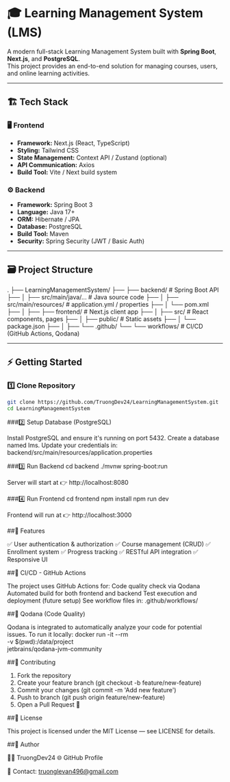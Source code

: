 # 🎓 Learning Management System (LMS)

A modern full-stack Learning Management System built with **Spring Boot**, **Next.js**, and **PostgreSQL**.  
This project provides an end-to-end solution for managing courses, users, and online learning activities.

---

## 🏗️ Tech Stack

### 🖥️ Frontend
- **Framework:** Next.js (React, TypeScript)
- **Styling:** Tailwind CSS
- **State Management:** Context API / Zustand (optional)
- **API Communication:** Axios
- **Build Tool:** Vite / Next build system

### ⚙️ Backend
- **Framework:** Spring Boot 3
- **Language:** Java 17+
- **ORM:** Hibernate / JPA
- **Database:** PostgreSQL
- **Build Tool:** Maven
- **Security:** Spring Security (JWT / Basic Auth)

---

## 🗃️ Project Structure

.
├── LearningManagementSystem/
├── ├── backend/ # Spring Boot API
├── │ ├── src/main/java/... # Java source code
├── │ ├── src/main/resources/ # application.yml / properties
├── │ └── pom.xml
├── │
├── ├── frontend/ # Next.js client app
├── │ ├── src/ # React components, pages
├── │ ├── public/ # Static assets
├── │ └── package.json
├── │
├── └── .github/
└── └── workflows/ # CI/CD (GitHub Actions, Qodana)

---

## ⚡ Getting Started

### 1️⃣ Clone Repository
```bash
git clone https://github.com/TruongDev24/LearningManagementSystem.git
cd LearningManagementSystem
```

###2️⃣ Setup Database (PostgreSQL)

Install PostgreSQL and ensure it's running on port 5432.
Create a database named lms.
Update your credentials in:
backend/src/main/resources/application.properties

###3️⃣ Run Backend
cd backend
./mvnw spring-boot:run

Server will start at 👉 http://localhost:8080

###4️⃣ Run Frontend
cd frontend
npm install
npm run dev

Frontend will run at 👉 http://localhost:3000


##🧩 Features

✅ User authentication & authorization
✅ Course management (CRUD)
✅ Enrollment system
✅ Progress tracking
✅ RESTful API integration
✅ Responsive UI

##🚀 CI/CD - GitHub Actions

The project uses GitHub Actions for:
Code quality check via Qodana
Automated build for both frontend and backend
Test execution and deployment (future setup)
See workflow files in:
.github/workflows/

##🧠 Qodana (Code Quality)

Qodana is integrated to automatically analyze your code for potential issues.
To run it locally:
docker run -it --rm \
  -v $(pwd):/data/project \
  jetbrains/qodana-jvm-community


##🤝 Contributing

1. Fork the repository
2. Create your feature branch (git checkout -b feature/new-feature)
3. Commit your changes (git commit -m 'Add new feature')
4. Push to branch (git push origin feature/new-feature)
5. Open a Pull Request 🚀

##📜 License

This project is licensed under the MIT License — see LICENSE
 for details.

##💬 Author

👨‍💻 TruongDev24
🌐 GitHub Profile

📧 Contact: truonglevan496@gmail.com
